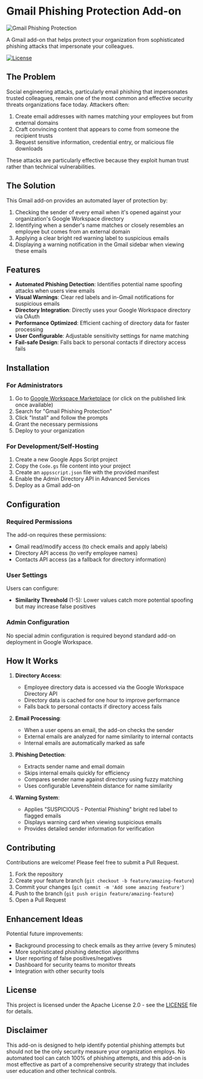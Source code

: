 # Gmail Phishing Protection Add-on

![Gmail Phishing Protection](https://www.gstatic.com/images/icons/material/system/1x/security_black_48dp.png)

A Gmail add-on that helps protect your organization from sophisticated phishing attacks that impersonate your colleagues.

[![License](https://img.shields.io/badge/License-Apache%202.0-blue.svg)](https://opensource.org/licenses/Apache-2.0)

## The Problem

Social engineering attacks, particularly email phishing that impersonates trusted colleagues, remain one of the most common and effective security threats organizations face today. Attackers often:

1. Create email addresses with names matching your employees but from external domains
2. Craft convincing content that appears to come from someone the recipient trusts
3. Request sensitive information, credential entry, or malicious file downloads

These attacks are particularly effective because they exploit human trust rather than technical vulnerabilities.

## The Solution

This Gmail add-on provides an automated layer of protection by:

1. Checking the sender of every email when it's opened against your organization's Google Workspace directory
2. Identifying when a sender's name matches or closely resembles an employee but comes from an external domain
3. Applying a clear bright red warning label to suspicious emails
4. Displaying a warning notification in the Gmail sidebar when viewing these emails

## Features

- **Automated Phishing Detection**: Identifies potential name spoofing attacks when users view emails
- **Visual Warnings**: Clear red labels and in-Gmail notifications for suspicious emails
- **Directory Integration**: Directly uses your Google Workspace directory via OAuth
- **Performance Optimized**: Efficient caching of directory data for faster processing
- **User Configurable**: Adjustable sensitivity settings for name matching
- **Fail-safe Design**: Falls back to personal contacts if directory access fails

## Installation

### For Administrators

1. Go to [Google Workspace Marketplace](https://workspace.google.com/marketplace) (or click on the published link once available)
2. Search for "Gmail Phishing Protection"
3. Click "Install" and follow the prompts
4. Grant the necessary permissions
5. Deploy to your organization

### For Development/Self-Hosting

1. Create a new Google Apps Script project
2. Copy the `Code.gs` file content into your project
3. Create an `appsscript.json` file with the provided manifest
4. Enable the Admin Directory API in Advanced Services
5. Deploy as a Gmail add-on

## Configuration

### Required Permissions

The add-on requires these permissions:

- Gmail read/modify access (to check emails and apply labels)
- Directory API access (to verify employee names)
- Contacts API access (as a fallback for directory information)

### User Settings

Users can configure:

- **Similarity Threshold** (1-5): Lower values catch more potential spoofing but may increase false positives

### Admin Configuration

No special admin configuration is required beyond standard add-on deployment in Google Workspace.

## How It Works

1. **Directory Access**:

   - Employee directory data is accessed via the Google Workspace Directory API
   - Directory data is cached for one hour to improve performance
   - Falls back to personal contacts if directory access fails

2. **Email Processing**:

   - When a user opens an email, the add-on checks the sender
   - External emails are analyzed for name similarity to internal contacts
   - Internal emails are automatically marked as safe

3. **Phishing Detection**:

   - Extracts sender name and email domain
   - Skips internal emails quickly for efficiency
   - Compares sender name against directory using fuzzy matching
   - Uses configurable Levenshtein distance for name similarity

4. **Warning System**:

   - Applies "SUSPICIOUS - Potential Phishing" bright red label to flagged emails
   - Displays warning card when viewing suspicious emails
   - Provides detailed sender information for verification

## Contributing

Contributions are welcome! Please feel free to submit a Pull Request.

1. Fork the repository
2. Create your feature branch (`git checkout -b feature/amazing-feature`)
3. Commit your changes (`git commit -m 'Add some amazing feature'`)
4. Push to the branch (`git push origin feature/amazing-feature`)
5. Open a Pull Request

## Enhancement Ideas

Potential future improvements:

- Background processing to check emails as they arrive (every 5 minutes)
- More sophisticated phishing detection algorithms
- User reporting of false positives/negatives
- Dashboard for security teams to monitor threats
- Integration with other security tools

## License

This project is licensed under the Apache License 2.0 - see the [LICENSE](LICENSE) file for details.

## Disclaimer

This add-on is designed to help identify potential phishing attempts but should not be the only security measure your organization employs. No automated tool can catch 100% of phishing attempts, and this add-on is most effective as part of a comprehensive security strategy that includes user education and other technical controls.
